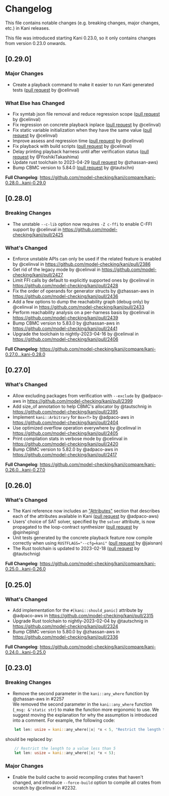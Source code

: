 # Changelog

This file contains notable changes (e.g. breaking changes, major changes, etc.) in Kani releases.

This file was introduced starting Kani 0.23.0, so it only contains changes from version 0.23.0 onwards.

## [0.29.0]

### Major Changes
* Create a playback command to make it easier to run Kani generated tests ([pull request](https://github.com/model-checking/kani/pull/2464) by @celinval)

### What Else has Changed
* Fix symtab json file removal and reduce regression scope ([pull request](https://github.com/model-checking/kani/pull/2447) by @celinval)
* Fix regression on concrete playback inplace ([pull request](https://github.com/model-checking/kani/pull/2454) by @celinval)
* Fix static variable initialization when they have the same value ([pull request](https://github.com/model-checking/kani/pull/2469) by @celinval)
* Improve assess and regression time ([pull request](https://github.com/model-checking/kani/pull/2478) by @celinval)
* Fix playback with build scripts ([pull request](https://github.com/model-checking/kani/pull/2477) by @celinval)
* Delay printing playback harness until after verification status ([pull request](https://github.com/model-checking/kani/pull/2480) by @YoshikiTakashima)
* Update rust toolchain to 2023-04-29 ([pull request](https://github.com/model-checking/kani/pull/2452) by @zhassan-aws)
* Bump CBMC version to 5.84.0 ([pull request](https://github.com/model-checking/kani/pull/2483) by @tautschn)

**Full Changelog**: https://github.com/model-checking/kani/compare/kani-0.28.0...kani-0.29.0

## [0.28.0]

### Breaking Changes
* The unstable `--c-lib` option now requires `-Z c-ffi` to enable C-FFI support by @celinval in https://github.com/model-checking/kani/pull/2425

### What's Changed
* Enforce unstable APIs can only be used if the related feature is enabled by @celinval in https://github.com/model-checking/kani/pull/2386
* Get rid of the legacy mode by @celinval in https://github.com/model-checking/kani/pull/2427
* Limit FFI calls by default to explicitly supported ones by @celinval in https://github.com/model-checking/kani/pull/2428
* Fix the order of operands for generator structs by @zhassan-aws in https://github.com/model-checking/kani/pull/2436
* Add a few options to dump the reachability graph (debug only) by @celinval in https://github.com/model-checking/kani/pull/2433
* Perform reachability analysis on a per-harness basis by @celinval in https://github.com/model-checking/kani/pull/2439
* Bump CBMC version to 5.83.0 by @zhassan-aws in https://github.com/model-checking/kani/pull/2441
* Upgrade the toolchain to nightly-2023-04-16  by @celinval in https://github.com/model-checking/kani/pull/2406

**Full Changelog**: https://github.com/model-checking/kani/compare/kani-0.27.0...kani-0.28.0

## [0.27.0]

### What's Changed

* Allow excluding packages from verification with `--exclude` by @adpaco-aws in https://github.com/model-checking/kani/pull/2399
* Add size_of annotation to help CBMC's allocator by @tautschnig in https://github.com/model-checking/kani/pull/2395
* Implement `kani::Arbitrary` for `Box<T>` by @adpaco-aws in https://github.com/model-checking/kani/pull/2404
* Use optimized overflow operation everywhere by @celinval in https://github.com/model-checking/kani/pull/2405
* Print compilation stats in verbose mode by @celinval in https://github.com/model-checking/kani/pull/2420
* Bump CBMC version to 5.82.0 by @adpaco-aws in https://github.com/model-checking/kani/pull/2417

**Full Changelog**: https://github.com/model-checking/kani/compare/kani-0.26.0...kani-0.27.0

## [0.26.0]

### What's Changed

* The Kani reference now includes an ["Attributes"](https://model-checking.github.io/kani/reference/attributes.html) section that describes each of the attributes available in Kani ([pull request](https://github.com/model-checking/kani/pull/2359) by @adpaco-aws)
* Users' choice of SAT solver, specified by the `solver` attribute, is now propagated to the loop-contract synthesizer ([pull request](https://github.com/model-checking/kani/pull/2320) by @qinheping)
* Unit tests generated by the concrete playback feature now compile correctly when using `RUSTFLAGS="--cfg=kani"` ([pull request](https://github.com/model-checking/kani/pull/2353) by @jaisnan)
* The Rust toolchain is updated to 2023-02-18 ([pull request](https://github.com/model-checking/kani/pull/2384) by @tautschnig)

**Full Changelog**: https://github.com/model-checking/kani/compare/kani-0.25.0...kani-0.26.0


## [0.25.0]

### What's Changed

* Add implementation for the `#[kani::should_panic]` attribute by @adpaco-aws in https://github.com/model-checking/kani/pull/2315
* Upgrade Rust toolchain to nightly-2023-02-04 by @tautschnig in https://github.com/model-checking/kani/pull/2324
* Bump CBMC version to 5.80.0 by @zhassan-aws in https://github.com/model-checking/kani/pull/2336

**Full Changelog**: https://github.com/model-checking/kani/compare/kani-0.24.0...kani-0.25.0

## [0.23.0]

### Breaking Changes

- Remove the second parameter in the `kani::any_where` function by @zhassan-aws in #2257  
We removed the second parameter in the `kani::any_where` function (`_msg: &'static str`) to make the function more ergonomic to use.
We suggest moving the explanation for why the assumption is introduced into a comment.
For example, the following code:
```rust
    let len: usize = kani::any_where(|x| *x < 5, "Restrict the length to a value less than 5");
```
should be replaced by:
```rust
    // Restrict the length to a value less than 5
    let len: usize = kani::any_where(|x| *x < 5);
```

### Major Changes

- Enable the build cache to avoid recompiling crates that haven't changed, and introduce `--force-build` option to compile all crates from scratch by @celinval in #2232. 
